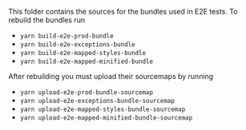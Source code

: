 This folder contains the sources for the bundles used in E2E tests.
To rebuild the bundles run
* `yarn build-e2e-prod-bundle`
* `yarn build-e2e-exceptions-bundle`
* `yarn build-e2e-mapped-styles-bundle`
* `yarn build-e2e-mapped-minified-bundle`

After rebuilding you must upload their sourcemaps by running
* `yarn upload-e2e-prod-bundle-sourcemap`
* `yarn upload-e2e-exceptions-bundle-sourcemap`
* `yarn upload-e2e-mapped-styles-bundle-sourcemap`
* `yarn upload-e2e-mapped-minified-bundle-sourcemap`
